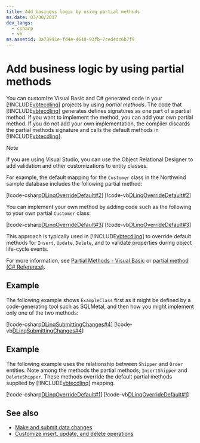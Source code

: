 ```yaml
---
title: Add business logic by using partial methods
ms.date: 03/30/2017
dev_langs:
  - csharp
  - vb
ms.assetid: 3a73991e-fd4e-4610-93fb-7ced4dc6b7f9
---
```

# Add business logic by using partial methods

You can customize Visual Basic and C# generated code in your [!INCLUDE[vbtecdlinq](../../../../../../includes/vbtecdlinq-md.md)] projects by using *partial methods*. The code that [!INCLUDE[vbtecdlinq](../../../../../../includes/vbtecdlinq-md.md)] generates defines signatures as one part of a partial method. If you want to implement the method, you can add your own partial method. If you do not add your own implementation, the compiler discards the partial methods signature and calls the default methods in [!INCLUDE[vbtecdlinq](../../../../../../includes/vbtecdlinq-md.md)].

> [!NOTE]
> If you are using Visual Studio, you can use the Object Relational Designer to add validation and other customizations to entity classes.

For example, the default mapping for the `Customer` class in the Northwind sample database includes the following partial method:

[!code-csharp[DLinqOverrideDefault#2](~/samples/snippets/csharp/VS_Snippets_Data/DLinqOverrideDefault/cs/northwind.cs#2)]
[!code-vb[DLinqOverrideDefault#2](~/samples/snippets/visualbasic/VS_Snippets_Data/DLinqOverrideDefault/vb/northwind.vb#2)]

You can implement your own method by adding code such as the following to your own partial `Customer` class:

[!code-csharp[DLinqOverrideDefault#3](~/samples/snippets/csharp/VS_Snippets_Data/DLinqOverrideDefault/cs/Program.cs#3)]
[!code-vb[DLinqOverrideDefault#3](~/samples/snippets/visualbasic/VS_Snippets_Data/DLinqOverrideDefault/vb/Module1.vb#3)]

This approach is typically used in [!INCLUDE[vbtecdlinq](../../../../../../includes/vbtecdlinq-md.md)] to override default methods for `Insert`, `Update`, `Delete`, and to validate properties during object life-cycle events.

For more information, see [Partial Methods - Visual Basic](../../../../../visual-basic/programming-guide/language-features/procedures/partial-methods.md) or [partial method (C# Reference)](../../../../../csharp/language-reference/keywords/partial-method.md).

## Example

The following example shows `ExampleClass` first as it might be defined by a code-generating tool such as SQLMetal, and then how you might implement only one of the two methods:

[!code-csharp[DLinqSubmittingChanges#4](~/samples/snippets/csharp/VS_Snippets_Data/DLinqSubmittingChanges/cs/Program.cs#4)]
[!code-vb[DLinqSubmittingChanges#4](~/samples/snippets/visualbasic/VS_Snippets_Data/DLinqSubmittingChanges/vb/Module1.vb#4)]

## Example

The following example uses the relationship between `Shipper` and `Order` entities. Note among the methods the partial methods, `InsertShipper` and `DeleteShipper`. These methods override the default partial methods supplied by [!INCLUDE[vbtecdlinq](../../../../../../includes/vbtecdlinq-md.md)] mapping.

[!code-csharp[DLinqOverrideDefault#1](~/samples/snippets/csharp/VS_Snippets_Data/DLinqOverrideDefault/cs/northwind.cs#1)]
[!code-vb[DLinqOverrideDefault#1](~/samples/snippets/visualbasic/VS_Snippets_Data/DLinqOverrideDefault/vb/northwind.vb#1)]

## See also

- [Make and submit data changes](making-and-submitting-data-changes.md)
- [Customize insert, update, and delete operations](customizing-insert-update-and-delete-operations.md)
